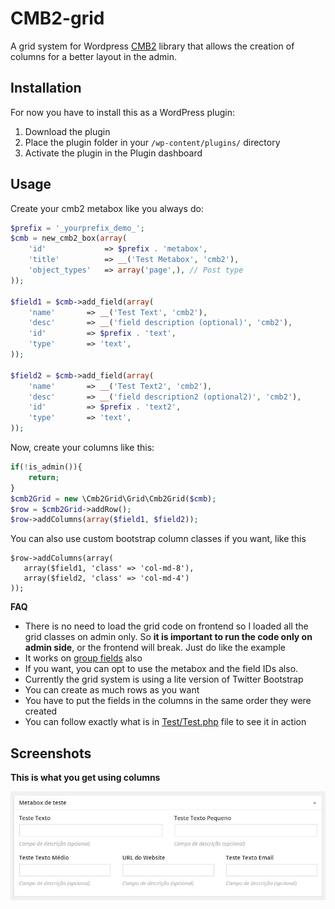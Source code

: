 # CMB2-grid
A grid system for Wordpress [CMB2](https://github.com/WebDevStudios/cmb2) library that allows the creation of columns for a better layout in the admin.

## Installation

For now you have to install this as a WordPress plugin:

1. Download the plugin
2. Place the plugin folder in your `/wp-content/plugins/` directory
3. Activate the plugin in the Plugin dashboard


## Usage
Create your cmb2 metabox like you always do:

```php
$prefix = '_yourprefix_demo_';
$cmb = new_cmb2_box(array(
	'id'			 => $prefix . 'metabox',
	'title'			 => __('Test Metabox', 'cmb2'),
	'object_types'	 => array('page',), // Post type
));

$field1 = $cmb->add_field(array(
	'name'		 => __('Test Text', 'cmb2'),
	'desc'		 => __('field description (optional)', 'cmb2'),
	'id'		 => $prefix . 'text',
	'type'		 => 'text',
));

$field2 = $cmb->add_field(array(
	'name'		 => __('Test Text2', 'cmb2'),
	'desc'		 => __('field description2 (optional2)', 'cmb2'),
	'id'		 => $prefix . 'text2',
	'type'		 => 'text',
));
```
Now, create your columns like this:

```php
if(!is_admin()){
	return;
}
$cmb2Grid = new \Cmb2Grid\Grid\Cmb2Grid($cmb);
$row = $cmb2Grid->addRow();
$row->addColumns(array($field1, $field2));
```

You can also use custom bootstrap column classes if you want, like this

```
$row->addColumns(array(
   array($field1, 'class' => 'col-md-8'),
   array($field2, 'class' => 'col-md-4')
));
```

**FAQ**
- There is no need to load the grid code on frontend so I loaded all the grid classes on admin only. So **it is important to run the code only on admin side**, or the frontend will break. Just do like the example
- It works on [group fields](https://github.com/origgami/CMB2-grid/wiki/Group-fields) also
- If you want, you can opt to use the metabox and the field IDs also.
- Currently the grid system is using a lite version of Twitter Bootstrap
- You can create as much rows as you want
- You have to put the fields in the columns in the same order they were created
- You can follow exactly what is in [Test/Test.php](https://github.com/origgami/CMB2-grid/blob/master/Test/Test.php) file to see it in action


## Screenshots

**This is what you get using columns**

![Image](assets/imgs/screenshot1.jpg)








